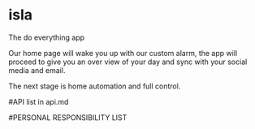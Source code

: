 # isla
The do everything app

Our home page will wake you up with our custom alarm, the app will proceed to give you an over view of your day and sync with your social media and email.

The next stage is home automation and full control.

#API list in api.md

#PERSONAL RESPONSIBILITY LIST
